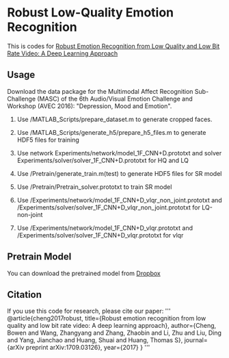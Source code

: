 # Robust Low-Quality Emotion Recognition

This is codes for [Robust Emotion Recognition from Low Quality and Low Bit Rate Video: A Deep Learning Approach](https://arxiv.org/abs/1709.03126)

## Usage
Download the data package for the Multimodal Affect Recognition Sub-Challenge (MASC) of the 6th Audio/Visual Emotion Challenge and Workshop (AVEC 2016): "Depression, Mood and Emotion".  

1. Use /MATLAB_Scripts/prepare_dataset.m to generate cropped faces.  
2. Use /MATLAB_Scripts/generate_h5/prepare_h5_files.m to generate HDF5 files for training  
3. Use network Experiments/network/model_1F_CNN+D.prototxt and solver Experiments/solver/solver_1F_CNN+D.prototxt for HQ and LQ  

4. Use /Pretrain/generate_train.m(test) to generate HDF5 files for SR model  
5. Use /Pretrain/Pretrain_solver.prototxt to train SR model  

6. Use /Experiments/network/model_1F_CNN+D_vlqr_non_joint.prototxt and /Experiments/solver/solver_1F_CNN+D_vlqr_non_joint.prototxt for LQ-non-joint  
7. Use /Experiments/network/model_1F_CNN+D_vlqr.prototxt and /Experiments/solver/solver_1F_CNN+D_vlqr.prototxt for vlqr  

## Pretrain Model
You can download the pretrained model from [Dropbox](https://www.dropbox.com/sh/9qmsk7xottrtuht/AAAUnjcZ8o4JWkUdSYhrmEuNa/MATLABscripts/recon/weights?dl=0&lst=)  

## Citation
If you use this code for research, please cite our paper:
'''
@article{cheng2017robust,
  title={Robust emotion recognition from low quality and low bit rate video: A deep learning approach},
  author={Cheng, Bowen and Wang, Zhangyang and Zhang, Zhaobin and Li, Zhu and Liu, Ding and Yang, Jianchao and Huang, Shuai and Huang, Thomas S},
  journal={arXiv preprint arXiv:1709.03126},
  year={2017}
}
'''

